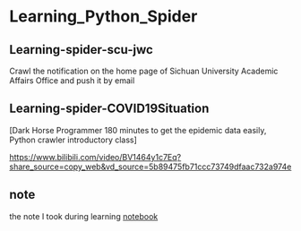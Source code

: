 
# Learning_Python_Spider

## Learning-spider-scu-jwc
Crawl the notification on the home page of Sichuan University Academic Affairs Office and push it by email


## Learning-spider-COVID19Situation
[Dark Horse Programmer 180 minutes to get the epidemic data easily, Python crawler introductory class]

https://www.bilibili.com/video/BV1464y1c7Eq?share_source=copy_web&vd_source=5b89475fb71ccc73749dfaac732a974e

## note
the note I took during learning [notebook](notebook.md)
